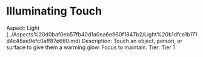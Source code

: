 # Illuminating Touch

Aspect: Light (../Aspects%20d0baf0eb57fb40d1a0ea6e960f1847b2/Light%20b1dfce1b171d4c48ae9efc0aff87e660.md)
Description: Touch an object, person, or surface to give them a warming glow. Focus to maintain.
Tier: Tier 1
